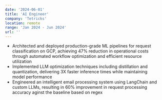 ```yaml
---
date: '2024-06-01'
title: 'AI Engineer'
company: 'Tetricks'
location: remote
range: 'Jan 2024 - Jun 2024'
url: ''
---
```


- Architected and deployed production-grade ML pipelines for request classification on GCP, achieving 47%
reduction in operational costs through automated workflow optimization and efficient resource utilization
- Implemented LLM optimization techniques including distillation and quantization, delivering 3X faster
inference times while maintaining model performance
- Engineered an intelligent email processing system using LangChain and custom LLMs, resulting in 60%
improvement in request processing accuracy aginst the baseline based on regex

